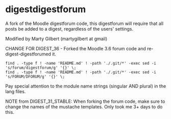 digestdigestforum
===========

A fork of the Moodle digestforum code, this digestforum will require that all posts be added to a digest, 
regardless of the users' settings.

Modified by Marty Gilbert (martygilbert at gmail)

CHANGE FOR DIGEST_36 - Forked the Moodle 3.6 forum code and re-digest-digestforumed it. 

```
find . -type f ! -name 'README.md' ! -path './.git/*' -exec sed -i 's/forum/digestforum/g' '{}' \;
find . -type f ! -name 'README.md' ! -path './.git/*' -exec sed -i 's/FORUM/DFORUM/g' '{}' \;
```

Pay special attention to the module name strings (singular AND plural) in the lang files.

NOTE from DIGEST_31_STABLE:
When forking the forum code, make sure to change the names of the mustache templates. Only
took me 3+ days to do this. 
